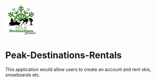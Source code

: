 
![GitHub Logo](/public/assets/images/gif/GitHub-Logo.gif)                 
             
# Peak-Destinations-Rentals

This application would allow users to create an account and rent skis, snowboards etc. 
